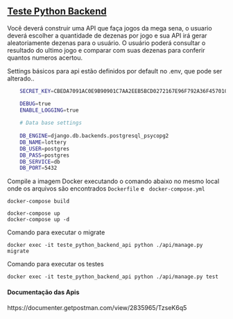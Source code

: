 <h2><u>Teste Python Backend</u></h2>

<p>
Você deverá construir uma API que faça jogos da mega sena, 
o usuario deverá escolher a quantidade de dezenas por jogo e sua
API irá gerar aleatoriamente dezenas para o usuário. 
O usuário poderá consultar o resultado do ultimo jogo e comparar com suas dezenas 
para conferir quantos numeros acertou.
</p>

<p>Settings básicos para api estão definidos por default no .env, que pode ser alterado..</p>

```bash
    SECRET_KEY=CBEDA7091AC0E9B90901C7AA2EEB5BCD0272167E96F792A36F457010759212C3

    DEBUG=true
    ENABLE_LOGGING=true
    
    # Data base settings
    
    DB_ENGINE=django.db.backends.postgresql_psycopg2
    DB_NAME=lottery
    DB_USER=postgres
    DB_PASS=postgres
    DB_SERVICE=db
    DB_PORT=5432
```

Compile a imagem Docker executando o comando abaixo no mesmo local onde os arquivos são encontrados ```Dockerfile``` e ``` docker-compose.yml```

```
docker-compose build
```

```
docker-compose up
docker-compose up -d
```

Comando para executar o migrate
```
docker exec -it teste_python_backend_api python ./api/manage.py migrate
```

Comando para executar os testes
```
docker exec -it teste_python_backend_api python ./api/manage.py test
```

<h4>Documentação das Apis</h4>
https://documenter.getpostman.com/view/2835965/TzseK6q5
